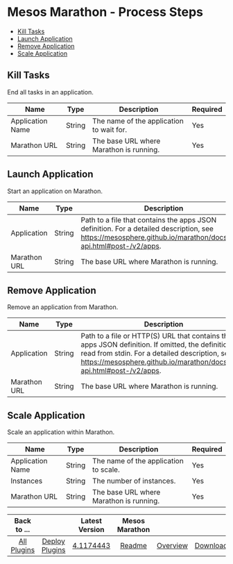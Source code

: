 
# Mesos Marathon - Process Steps

* [Kill Tasks](#kill_tasks)
* [Launch Application](#launch_application)
* [Remove Application](#remove_application)
* [Scale Application](#scale_application)


## Kill Tasks

End all tasks in an application.


| Name | Type | Description                                                                                                          | Required |
| ---- | ---- | -------------------------------------------------------------------------------------------------------------------- | -------- |
| Application Name | String | The name of the application to wait for. | Yes |
| Marathon URL | String | The base URL where Marathon is running. | Yes |



## Launch Application

Start an application on Marathon.


| Name | Type | Description                                                                                                          | Required |
| ---- | ---- | -------------------------------------------------------------------------------------------------------------------- | -------- |
| Application | String | Path to a file that contains the apps JSON definition. For a detailed description, see https://mesosphere.github.io/marathon/docs/rest-api.html#post-/v2/apps. | Yes |
| Marathon URL | String | The base URL where Marathon is running. | Yes |



## Remove Application

Remove an application from Marathon.


| Name | Type | Description                                                                                                          | Required |
| ---- | ---- | -------------------------------------------------------------------------------------------------------------------- | -------- |
| Application | String | Path to a file or HTTP(S) URL that contains the apps JSON definition. If omitted, the definition is read from stdin. For a detailed description, see https://mesosphere.github.io/marathon/docs/rest-api.html#post-/v2/apps. | Yes |
| Marathon URL | String | The base URL where Marathon is running. | Yes |



## Scale Application

Scale an application within Marathon.


| Name | Type | Description                                                                                                          | Required |
| ---- | ---- | -------------------------------------------------------------------------------------------------------------------- | -------- |
| Application Name | String | The name of the application to scale. | Yes |
| Instances | String | The number of instances. | Yes |
| Marathon URL | String | The base URL where Marathon is running. | Yes |




|Back to ...||Latest Version|Mesos Marathon |||
| :---: | :---: | :---: | :---: | :---: | :---: |
|[All Plugins](../../index.md)|[Deploy Plugins](../README.md)|[4.1174443](https://raw.githubusercontent.com/UrbanCode/IBM-UCD-PLUGINS/main/files/mesos-marathon/ucd-mesos-marathon-4.1174443.zip)|[Readme](README.md)|[Overview](overview.md)|[Downloads](downloads.md)|
